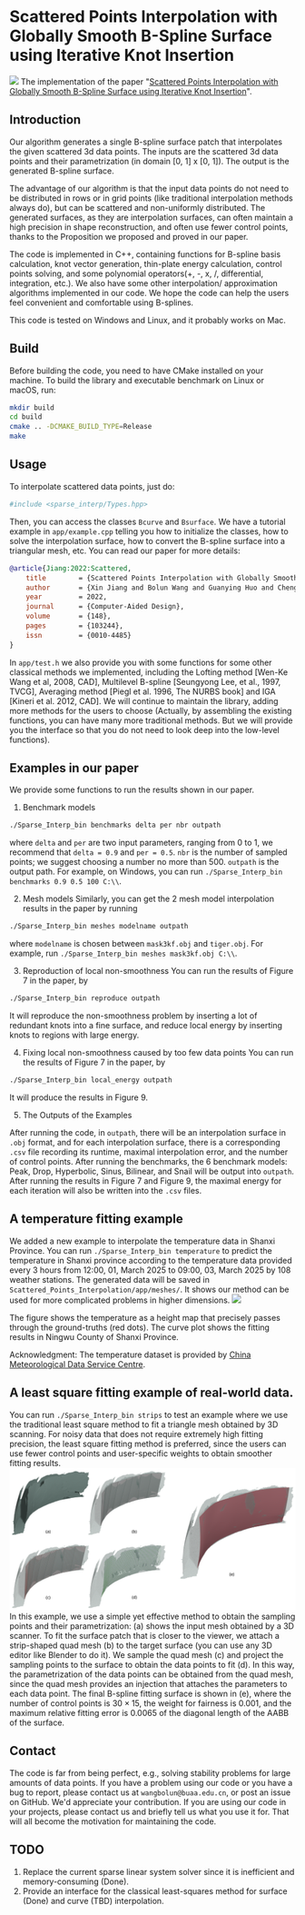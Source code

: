 
# Scattered Points Interpolation with Globally Smooth B-Spline Surface using Iterative Knot Insertion
![](./fig/mask_assemble.jpg)
The implementation of the paper "[Scattered Points Interpolation with Globally Smooth B-Spline Surface using Iterative Knot Insertion](https://github.com/wangbolun300/Scattered_Points_Interpolation/blob/master/fig/BSplineInterpolation-compressed.pdf)".

## Introduction
Our algorithm generates a single B-spline surface patch that interpolates the given scattered 3d data points. The inputs are the scattered 3d data points and their parametrization (in domain [0, 1] x [0, 1]). The output is the generated B-spline surface.

The advantage of our algorithm is that the input data points do not need to be distributed in rows or in grid points (like traditional interpolation methods always do), but can be scattered and non-uniformly distributed. The generated surfaces, as they are interpolation surfaces, can often maintain a high precision in shape reconstruction, and often use fewer control points, thanks to the Proposition we proposed and proved in our paper.

The code is implemented in C++, containing functions for B-spline basis calculation, knot vector generation, thin-plate energy calculation, control points solving, and some polynomial operators(+, -, x, /, differential, integration, etc.). We also have some other interpolation/ approximation algorithms implemented in our code. We hope the code can help the users feel convenient and comfortable using B-splines. 

This code is tested on Windows and Linux, and it probably works on Mac.

## Build

Before building the code, you need to have CMake installed on your machine. To build the library and executable benchmark on Linux or macOS, run:

```sh
mkdir build
cd build
cmake .. -DCMAKE_BUILD_TYPE=Release
make
```

## Usage

To interpolate scattered data points, just do:
```sh
#include <sparse_interp/Types.hpp>
```
Then, you can access the classes `Bcurve` and `Bsurface`. We have a tutorial example in `app/example.cpp` telling you how to initialize the classes, how to solve the interpolation surface, how to convert the B-spline surface into a triangular mesh, etc. You can read our paper for more details:

```bibtex
@article{Jiang:2022:Scattered,
    title        = {Scattered Points Interpolation with Globally Smooth B-Spline Surface using Iterative Knot Insertion},
    author       = {Xin Jiang and Bolun Wang and Guanying Huo and Cheng Su and Dong-Ming Yan and Zhiming Zheng},
    year         = 2022,
    journal      = {Computer-Aided Design},
    volume       = {148},
    pages        = {103244},
    issn         = {0010-4485}
}
```

In `app/test.h` we also provide you with some functions for some other classical methods we implemented, including the Lofting method [Wen-Ke Wang et al, 2008, CAD], Multilevel B-spline [Seungyong Lee, et al., 1997, TVCG], Averaging method [Piegl et al. 1996, The NURBS book] and IGA [Kineri et al. 2012, CAD]. We will continue to maintain the library, adding more methods for the users to choose (Actually, by assembling the existing functions, you can have many more traditional methods. But we will provide you the interface so that you do not need to look deep into the low-level functions).
## Examples in our paper

We provide some functions to run the results shown in our paper.

1. Benchmark models 
```bash
./Sparse_Interp_bin benchmarks delta per nbr outpath
```
where `delta` and `per` are two input parameters, ranging from 0 to 1, we recommend that `delta = 0.9` and `per = 0.5`. `nbr` is the number of sampled points; we suggest choosing a number no more than 500. `outpath` is the output path. For example, on Windows, you can run `./Sparse_Interp_bin benchmarks 0.9 0.5 100 C:\\`.


2. Mesh models 
Similarly, you can get the 2 mesh model interpolation results in the paper by running

```bash
./Sparse_Interp_bin meshes modelname outpath
```
where `modelname` is chosen between `mask3kf.obj` and `tiger.obj`. For example, run  `./Sparse_Interp_bin meshes mask3kf.obj C:\\`.

3. Reproduction of local non-smoothness
You can run the results of Figure 7 in the paper, by
```bash
./Sparse_Interp_bin reproduce outpath
```
It will reproduce the non-smoothness problem by inserting a lot of redundant knots into a fine surface, and reduce local energy by inserting knots to regions with large energy.

4. Fixing local non-smoothness caused by too few data points
You can run the results of Figure 7 in the paper, by
```bash
./Sparse_Interp_bin local_energy outpath
```
It will produce the results in Figure 9.

5. The Outputs of the Examples

After running the code, in `outpath`, there will be an interpolation surface in `.obj` format, and for each interpolation surface, there is a corresponding `.csv` file recording its runtime, maximal interpolation error, and the number of control points. After running the benchmarks, the 6 benchmark models: Peak, Drop, Hyperbolic, Sinus, Bilinear, and Snail will be output into `outpath`. After running the results in Figure 7 and Figure 9, the maximal energy for each iteration will also be written into the `.csv` files.
## A temperature fitting example
We added a new example to interpolate the temperature data in Shanxi Province. You can run `./Sparse_Interp_bin temperature` to predict the temperature in Shanxi province according to the temperature data provided every 3 hours from 12:00, 01, March 2025 to 09:00, 03, March 2025 by 108 weather stations. The generated data will be saved in `Scattered_Points_Interpolation/app/meshes/`. It shows our method can be used for more complicated problems in higher dimensions.
![](./fig/Temperature.png)

The figure shows the temperature as a height map that precisely passes through the ground-truths (red dots). The curve plot shows the fitting results in Ningwu County of Shanxi Province.

Acknowledgment: The temperature dataset is provided by [China Meteorological Data Service Centre](https://data.cma.cn/en).
## A least square fitting example of real-world data.
You can run `./Sparse_Interp_bin strips` to test an example where we use the traditional least square method to fit a triangle mesh obtained by 3D scanning. For noisy data that does not require extremely high fitting precision, the least square fitting method is preferred, since the users can use fewer control points and user-specific weights to obtain smoother fitting results. 
![](./fig/fitting_least_square.png)
In this example, we use a simple yet effective method to obtain the sampling points and their parametrization: (a) shows the input mesh obtained by a 3D scanner. To fit the surface patch that is closer to the viewer, we attach a strip-shaped quad mesh (b) to the target surface (you can use any 3D editor like Blender to do it). We sample the quad mesh (c) and project the sampling points to the surface to obtain the data points to fit (d). In this way, the parametrization of the data points can be obtained from the quad mesh, since the quad mesh provides an injection that attaches the parameters to each data point. The final B-spline fitting surface is shown in (e), where the number of control points is $30\times15$, the weight for fairness is $0.001$, and the maximum relative fitting error is $0.0065$ of the diagonal length of the AABB of the surface.

## Contact

The code is far from being perfect, e.g., solving stability problems for large amounts of data points. If you have a problem using our code or you have a bug to report, please contact us at `wangbolun@buaa.edu.cn`, or post an issue on GitHub. We'd appreciate your contribution. If you are using our code in your projects, please contact us and briefly tell us what you use it for. That will all become the motivation for maintaining the code.

## TODO
1. Replace the current sparse linear system solver since it is inefficient and memory-consuming (Done).
2. Provide an interface for the classical least-squares method for surface (Done) and curve (TBD) interpolation.



